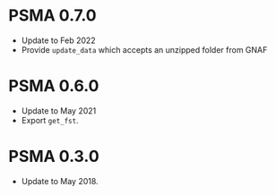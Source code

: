 # PSMA 0.7.0
* Update to Feb 2022
* Provide `update_data` which accepts an unzipped folder from GNAF

# PSMA 0.6.0

* Update to May 2021
* Export `get_fst`.

# PSMA 0.3.0

* Update to May 2018.
